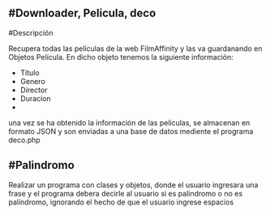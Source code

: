 #Downloader, Pelicula, deco
-------------
#Descripción


Recupera todas las películas de la web FilmAffinity y las va guardanando en Objetos Película.
En dicho objeto tenemos la siguiente información:
* Título
* Genero
* Director
* Duracíon
* 
una vez se ha obtenido la información de las películas, se almacenan en formato JSON y son enviadas a una base de datos mediente el programa deco.php

#Palindromo
-------------
Realizar un programa con clases y objetos, donde el usuario ingresara una frase y el programa debera decirle al usuario si es palindromo o no es palindromo, ignorando el hecho de que el usuario ingrese espacios